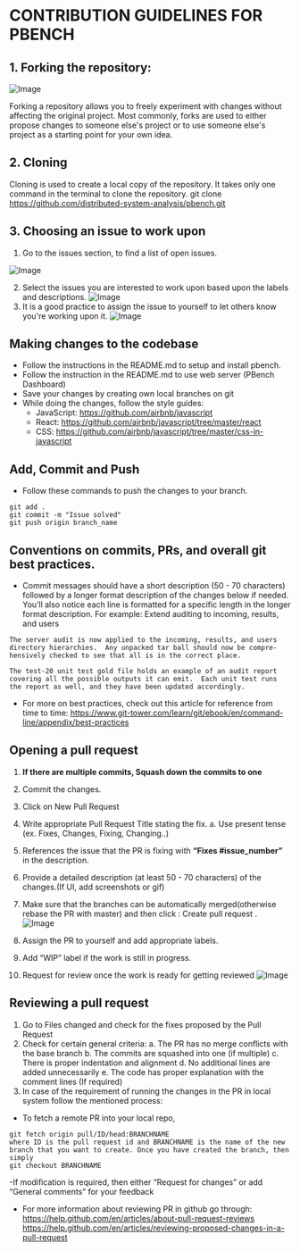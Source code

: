 # CONTRIBUTION GUIDELINES FOR PBENCH

## 1. Forking the repository: 
![Image](https://lh3.googleusercontent.com/qzbrO61ihlrw1uZUzY-oUBV0z2AX2nQhB9mvvo_27WHMEuF1CkElqEUTTW01YJqPBaJTyT_DfPRqXAIfXetNB7yEr1foW2Q79RLgqfw-rnNlx2ZyX3gydY3Dr4xoInckbcevTq_7)

Forking a repository allows you to freely experiment with changes without affecting the original project. Most commonly, forks are used to either propose changes to someone else's project or to use someone else's project as a starting point for your own idea.

## 2. Cloning
Cloning is used to create a local copy of the repository. It takes only one command in the terminal to clone the repository.
git clone https://github.com/distributed-system-analysis/pbench.git
## 3. Choosing an issue to work upon
1. Go to the issues section, to find a list of open issues.

![Image](https://lh6.googleusercontent.com/4d5CY0nB21_T6iSwLDLUw2voFDPbm3miipC4vthubhUoiipTrVnqHx3vBTIqHyaOdhyUR4Xbc-OV6AXw-BSpla2QnT6EahvzQzJKm42NQn9R0AYocjA50VfPAKRCAIFmNya6IY0e)
 
2. Select the issues you are interested to work upon based upon the labels and descriptions.
![Image](https://lh5.googleusercontent.com/W8IFbEHd56Ykese8OPVV8eMuakkYIO-N2XjeGSY6L3Mysr2p9-K7BMV6sh4ZJDfm1vrycqvWMflL4nx_36zUEHcZ4kgbbP5a1BHOburE8st3IuQhwIF8eq2y8Cix__E1sMGs13gj)
3. It is a good practice to assign the issue to yourself to let others know you're working upon it.
![Image](https://lh6.googleusercontent.com/MsF7-9lTnDgQsi888PqSFtWCOfoxnhDQVfNv6aem7AcEo06gDrCk-ISZ8C3VIe6AUfRfglRq3xgaHSzS2yfQHutWkbHingQswCYGpBqVOaa_WImECxYvKAZM-i6lr7HirFDAhA41)
## Making changes to the codebase
- Follow the instructions in the README.md to setup and install pbench.
- Follow the instruction in the README.md to use web server (PBench Dashboard)
- Save your changes by creating own local branches on git
- While doing the changes, follow the style guides:
  - JavaScript: https://github.com/airbnb/javascript
  - React: https://github.com/airbnb/javascript/tree/master/react
  - CSS: https://github.com/airbnb/javascript/tree/master/css-in-javascript
 
## Add, Commit and Push
- Follow these commands to push the changes to your branch. 
```
git add .
git commit -m "Issue solved"
git push origin branch_name 
```
 
## Conventions on commits, PRs, and overall git best practices. 
- Commit messages should have a short description (50 - 70 characters) followed by a longer format description of the changes below if needed. You’ll also notice each line is formatted for a specific length in the longer format description. For example:
Extend auditing to incoming, results, and users

```
The server audit is now applied to the incoming, results, and users
directory hierarchies.  Any unpacked tar ball should now be compre-
hensively checked to see that all is in the correct place.

The test-20 unit test gold file holds an example of an audit report
covering all the possible outputs it can emit.  Each unit test runs
the report as well, and they have been updated accordingly.
```
- For more on best practices, check out this article for reference from time to time: https://www.git-tower.com/learn/git/ebook/en/command-line/appendix/best-practices
## Opening a pull request
1. **If there are multiple commits, Squash down the commits to one**
2. Commit the changes.
3. Click on New Pull Request
4. Write appropriate Pull Request Title stating the fix.
  a. Use present tense (ex. Fixes, Changes, Fixing, Changing..)
5. References the issue that the PR is fixing with **“Fixes #issue_number”** in the description.
6. Provide a detailed description (at least 50 - 70 characters) of the changes.(If UI, add screenshots or gif)
7. Make sure that the branches can be automatically merged(otherwise rebase the PR with master) and then click : Create pull request .
![Image](https://lh5.googleusercontent.com/V14SjFhimKYF1fH6TXMfaoZtDCj2ZH0d9USqe8YHyn0xOOVYekiXtx2CwdOQbSvxWPB6JVEfi4jSM_mjkSMaaI7voQNYQ8gDWntMhzCMbj3wrK3H4eCSEsdVq_XP_aZMdb5h9xU4)

8. Assign the PR to yourself and add appropriate labels.
9. Add “WIP” label if the work is still in progress.
10. Request for review once the work is ready for getting reviewed
![Image](https://lh6.googleusercontent.com/iM-vaIsFQ8ew7vpNDUvmSY9MVjyTadTZkngdlQfo7qYe_QQuFSA8yZ_3P40fBdeNw6Q-lSJwDD59jfBoQgdNP3mGHPgrjVicsyGt8QkMMAaDYowHsIyAnukXsEiFPSOnYnrZyze3)

## Reviewing a pull request
1. Go to Files changed and check for the fixes proposed by the Pull Request
2. Check for certain general criteria:
  a. The PR has no merge conflicts with the base branch
  b. The commits are squashed into one (if multiple) 
  c. There is proper indentation and alignment
  d. No additional lines are added unnecessarily
  e. The code has proper explanation with the comment lines (If required)
3. In case of the requirement of running the changes in the PR in local system follow the mentioned process:	
  - To fetch a remote PR into your local repo,
  ```
git fetch origin pull/ID/head:BRANCHNAME
where ID is the pull request id and BRANCHNAME is the name of the new branch that you want to create. Once you have created the branch, then simply
git checkout BRANCHNAME
```
  -If modification is required, then either “Request for changes” or add “General comments” for your feedback

  - For more information about reviewing PR in github go through:
https://help.github.com/en/articles/about-pull-request-reviews
https://help.github.com/en/articles/reviewing-proposed-changes-in-a-pull-request
 
 
 
